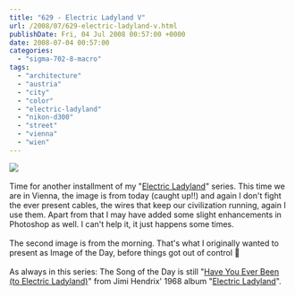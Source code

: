 ```yaml
---
title: "629 - Electric Ladyland V"
url: /2008/07/629-electric-ladyland-v.html
publishDate: Fri, 04 Jul 2008 00:57:00 +0000
date: 2008-07-04 00:57:00
categories: 
  - "sigma-702-8-macro"
tags: 
  - "architecture"
  - "austria"
  - "city"
  - "color"
  - "electric-ladyland"
  - "nikon-d300"
  - "street"
  - "vienna"
  - "wien"
---
```

<a href="https://d25zfm9zpd7gm5.cloudfront.net/1200x1200/2008/20080703_164632_ps.jpg" target="_blank"><img src="https://d25zfm9zpd7gm5.cloudfront.net/0600x0600/2008/20080703_164632_ps.jpg"/></a><br/><br/>Time for another installment of my "<a href="/search/label/Electric%20Ladyland" target="_blank">Electric Ladyland</a>" series. This time we are in Vienna, the image is from today (caught up!!) and again I don't fight the ever present cables, the wires that keep our civilization running, again I use them. Apart from that I may have added some slight enhancements in Photoshop as well. I can't help it, it just happens some times.<br/><br/><a href="https://d25zfm9zpd7gm5.cloudfront.net/1200x1200/2008/20080703_082731_ps.jpg" target="_blank"><img alt="" border="0" src="https://d25zfm9zpd7gm5.cloudfront.net/0150x0150/2008/20080703_082731_ps.jpg" style="margin: 0pt 0px 0pt 10px; float: right;"/></a> The second image is from the morning. That's what I originally wanted to present as Image of the Day, before things got out of control 🙂<br/><br/>As always in this series: The Song of the Day is still "<a href="http://www.lyricstime.com/jimi-hendrix-have-you-ever-been-to-electric-ladyland-lyrics.html" target="_blank">Have You Ever Been (to Electric Ladyland)</a>" from Jimi Hendrix' 1968 album "<a href="http://www.amazon.com/Electric-Ladyland-Jimi-Hendrix-Experience/dp/B000002P5U" target="_blank">Electric Ladyland</a>".
